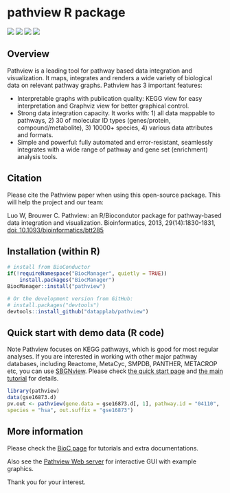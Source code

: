 
# pathview R package

[![](https://img.shields.io/badge/release%20version-1.46.0-blue.svg)](https://www.bioconductor.org/packages/pathview)
[![](https://img.shields.io/badge/devel%20version-1.47.1-green.svg)](https://github.com/datapplab/pathview)
[![](https://img.shields.io/badge/BioC%20since-2013-blue.svg)](https://www.bioconductor.org/packages/pathview)
[![](https://img.shields.io/badge/GitHub%20since-2020-green.svg)](https://github.com/datapplab/pathview)

## Overview

Pathview is a leading tool for pathway based data integration and visualization. It maps, integrates and renders a wide variety of biological data on relevant pathway graphs. Pathview has 3 important features: 
* Interpretable graphs with publication quality: KEGG view for easy interpretation and Graphviz view for better graphical control. 
* Strong data integration capacity. It works with: 1) all data mappable to pathways, 2) 30 of molecular ID types (genes/protein, compound/metabolite), 3) 10000+ species, 4) various data attributes and formats. 
* Simple and powerful: fully automated and error-resistant, seamlessly integrates with a wide range of pathway and gene set (enrichment) analysis tools.


## Citation

Please cite the Pathview paper when using this open-source  package. This will help the project and our team:

Luo W, Brouwer C. Pathview: an R/Biocondutor package for pathway-based data integration and visualization. Bioinformatics, 2013, 29(14):1830-1831, <a href=https://doi.org/10.1093/bioinformatics/btt285>doi: 10.1093/bioinformatics/btt285</a>

## Installation (within R)

``` r
# install from BioConductor
if(!requireNamespace("BiocManager", quietly = TRUE))
    install.packages("BiocManager")
BiocManager::install("pathview")

# Or the development version from GitHub:
# install.packages("devtools")
devtools::install_github("datapplab/pathview")
```

## Quick start with demo data (R code)

Note Pathview focuses on KEGG pathways, which is good for most regular analyses. If you are interested in working with other major pathway databases, including Reactome, MetaCyc, SMPDB, PANTHER, METACROP etc, you can use [SBGNview](https://github.com/datapplab/SBGNview). Please check [the quick start  page](https://github.com/datapplab/SBGNview) and [the main tutorial](https://bioconductor.org/packages/devel/bioc/vignettes/SBGNview/inst/doc/SBGNview.Vignette.html) for details.

``` r
library(pathview)
data(gse16873.d)
pv.out <- pathview(gene.data = gse16873.d[, 1], pathway.id = "04110",
species = "hsa", out.suffix = "gse16873")
```

## More information

Please check the <a href=https://bioconductor.org/packages/pathview/>BioC page</a> for tutorials and extra documentations. 

Also see the <a href=https://pathview.uncc.edu/>Pathview Web server</a> for interactive GUI with example graphics.

Thank you for your interest.

